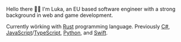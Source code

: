 Hello there 🤜🤛 I'm Luka, an EU based software engineer with a strong background in web and game development.

Currently wörking with [Rust](https://www.rust-lang.org/) programming language. Previously [C#](https://dotnet.microsoft.com/en-us/languages/csharp), [JavaScript](https://developer.mozilla.org/en-US/docs/Web/JavaScript)/[TypeScript](https://www.typescriptlang.org/), [Python](https://www.python.org/), and [Swift](https://www.swift.org/).

